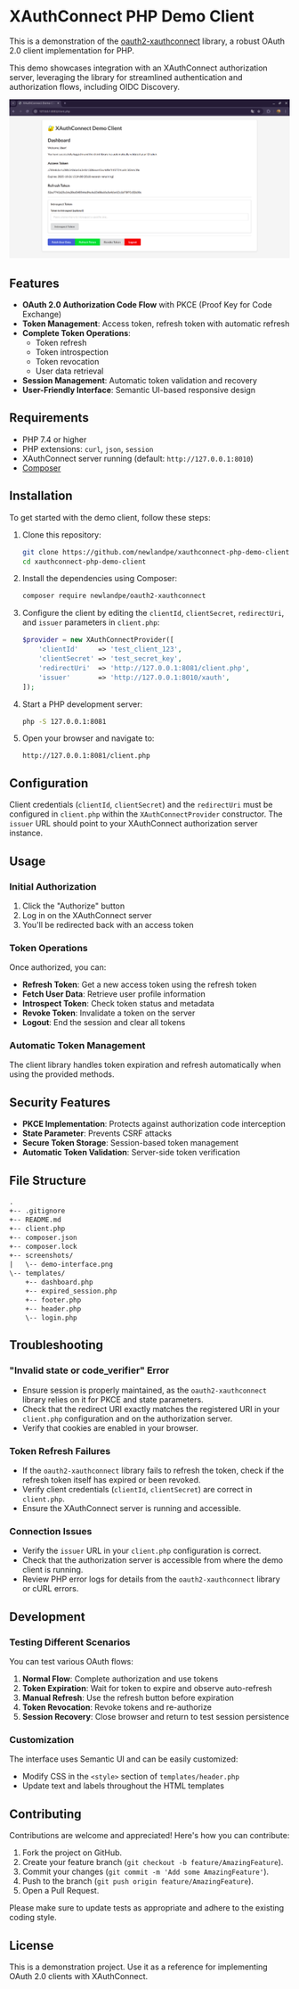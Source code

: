 # XAuthConnect PHP Demo Client

This is a demonstration of the [oauth2-xauthconnect](https://github.com/newlandpe/oauth2-xauthconnect) library, a robust OAuth 2.0 client implementation for PHP.

This demo showcases integration with an XAuthConnect authorization server, leveraging the library for streamlined authentication and authorization flows, including OIDC Discovery.

![Demo Interface](screenshots/demo-interface.png)

## Features

- **OAuth 2.0 Authorization Code Flow** with PKCE (Proof Key for Code Exchange)
- **Token Management**: Access token, refresh token with automatic refresh
- **Complete Token Operations**:
  - Token refresh
  - Token introspection
  - Token revocation
  - User data retrieval
- **Session Management**: Automatic token validation and recovery
- **User-Friendly Interface**: Semantic UI-based responsive design

## Requirements

- PHP 7.4 or higher
- PHP extensions: `curl`, `json`, `session`
- XAuthConnect server running (default: `http://127.0.0.1:8010`)
- [Composer](https://getcomposer.org/)

## Installation

To get started with the demo client, follow these steps:

1. Clone this repository:
   ```bash
   git clone https://github.com/newlandpe/xauthconnect-php-demo-client.git
   cd xauthconnect-php-demo-client
   ```

2. Install the dependencies using Composer:
   ```bash
   composer require newlandpe/oauth2-xauthconnect
   ```

3. Configure the client by editing the `clientId`, `clientSecret`, `redirectUri`, and `issuer` parameters in `client.php`:
   ```php
   $provider = new XAuthConnectProvider([
       'clientId'     => 'test_client_123',
       'clientSecret' => 'test_secret_key',
       'redirectUri'  => 'http://127.0.0.1:8081/client.php',
       'issuer'       => 'http://127.0.0.1:8010/xauth',
   ]);
   ```

4. Start a PHP development server:
   ```bash
   php -S 127.0.0.1:8081
   ```

5. Open your browser and navigate to:
   ```
   http://127.0.0.1:8081/client.php
   ```

## Configuration

Client credentials (`clientId`, `clientSecret`) and the `redirectUri` must be configured in `client.php` within the `XAuthConnectProvider` constructor. The `issuer` URL should point to your XAuthConnect authorization server instance.

## Usage

### Initial Authorization

1. Click the "Authorize" button
2. Log in on the XAuthConnect server
3. You'll be redirected back with an access token

### Token Operations

Once authorized, you can:

- **Refresh Token**: Get a new access token using the refresh token
- **Fetch User Data**: Retrieve user profile information
- **Introspect Token**: Check token status and metadata
- **Revoke Token**: Invalidate a token on the server
- **Logout**: End the session and clear all tokens

### Automatic Token Management

The client library handles token expiration and refresh automatically when using the provided methods.

## Security Features

- **PKCE Implementation**: Protects against authorization code interception
- **State Parameter**: Prevents CSRF attacks
- **Secure Token Storage**: Session-based token management
- **Automatic Token Validation**: Server-side token verification

## File Structure

```
.
+-- .gitignore
+-- README.md
+-- client.php
+-- composer.json
+-- composer.lock
+-- screenshots/
|   \-- demo-interface.png
\-- templates/
    +-- dashboard.php
    +-- expired_session.php
    +-- footer.php
    +-- header.php
    \-- login.php
```

## Troubleshooting

### "Invalid state or code_verifier" Error

- Ensure session is properly maintained, as the `oauth2-xauthconnect` library relies on it for PKCE and state parameters.
- Check that the redirect URI exactly matches the registered URI in your `client.php` configuration and on the authorization server.
- Verify that cookies are enabled in your browser.

### Token Refresh Failures

- If the `oauth2-xauthconnect` library fails to refresh the token, check if the refresh token itself has expired or been revoked.
- Verify client credentials (`clientId`, `clientSecret`) are correct in `client.php`.
- Ensure the XAuthConnect server is running and accessible.

### Connection Issues

- Verify the `issuer` URL in your `client.php` configuration is correct.
- Check that the authorization server is accessible from where the demo client is running.
- Review PHP error logs for details from the `oauth2-xauthconnect` library or cURL errors.

## Development

### Testing Different Scenarios

You can test various OAuth flows:

1. **Normal Flow**: Complete authorization and use tokens
2. **Token Expiration**: Wait for token to expire and observe auto-refresh
3. **Manual Refresh**: Use the refresh button before expiration
4. **Token Revocation**: Revoke tokens and re-authorize
5. **Session Recovery**: Close browser and return to test session persistence

### Customization

The interface uses Semantic UI and can be easily customized:

- Modify CSS in the `<style>` section of `templates/header.php`
- Update text and labels throughout the HTML templates

## Contributing

Contributions are welcome and appreciated! Here's how you can contribute:

1. Fork the project on GitHub.
2. Create your feature branch (`git checkout -b feature/AmazingFeature`).
3. Commit your changes (`git commit -m 'Add some AmazingFeature'`).
4. Push to the branch (`git push origin feature/AmazingFeature`).
5. Open a Pull Request.

Please make sure to update tests as appropriate and adhere to the existing coding style.

## License

This is a demonstration project. Use it as a reference for implementing OAuth 2.0 clients with XAuthConnect.

